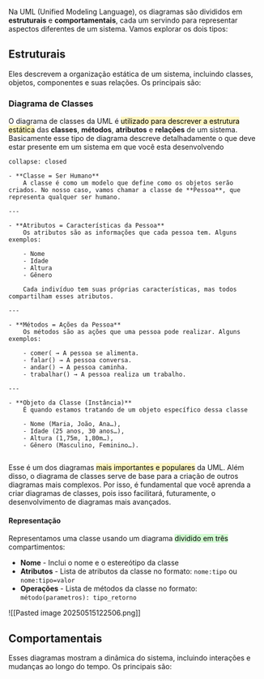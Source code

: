 Na UML (Unified Modeling Language), os diagramas são divididos em **estruturais** e **comportamentais**, cada um servindo para representar aspectos diferentes de um sistema. Vamos explorar os dois tipos:
## Estruturais
Eles descrevem a organização estática de um sistema, incluindo classes, objetos, componentes e suas relações. Os principais são:
### Diagrama de Classes
O diagrama de classes da UML é <mark style="background: #FFF3A3A6;">utilizado para descrever a estrutura estática</mark> das **classes**, **métodos**, **atributos** e **relações** de um sistema. Basicamente esse tipo de diagrama descreve detalhadamente o que deve estar presente em um sistema em que você esta desenvolvendo
```ad-info
collapse: closed

- **Classe = Ser Humano**
	A classe é como um modelo que define como os objetos serão criados. No nosso caso, vamos chamar a classe de **Pessoa**, que representa qualquer ser humano.

---

- **Atributos = Características da Pessoa**
	Os atributos são as informações que cada pessoa tem. Alguns exemplos:
	
	- Nome
	- Idade
	- Altura
	- Gênero
	
	Cada indivíduo tem suas próprias características, mas todos compartilham esses atributos.

---

- **Métodos = Ações da Pessoa**
	Os métodos são as ações que uma pessoa pode realizar. Alguns exemplos:
	
	- comer( → A pessoa se alimenta.
	- falar() → A pessoa conversa.
	- andar() → A pessoa caminha.
	- trabalhar() → A pessoa realiza um trabalho.

---

- **Objeto da Classe (Instância)**
	É quando estamos tratando de um objeto específico dessa classe
	
	- Nome (Maria, João, Ana…),
	- Idade (25 anos, 30 anos…),
	- Altura (1,75m, 1,80m…),
	- Gênero (Masculino, Feminino…).


```

Esse é um dos diagramas <mark style="background: #FFF3A3A6;">mais importantes e populares</mark> da UML. Além disso, o diagrama de classes serve de base para a criação de outros diagramas mais complexos. Por isso, é fundamental que você aprenda a criar diagramas de classes, pois isso facilitará, futuramente, o desenvolvimento de diagramas mais avançados.

#### Representação
Representamos uma classe usando um diagrama <mark style="background: #BBFABBA6;">dividido em três</mark> compartimentos:

- **Nome** - Inclui o nome e o estereótipo da classe
- **Atributos** - Lista de atributos da classe no formato: `nome:tipo` ou `nome:tipo=valor`
- **Operações** - Lista de métodos da classe no formato: `método(parametros): tipo_retorno`

![[Pasted image 20250515122506.png]]


## Comportamentais
Esses diagramas mostram a dinâmica do sistema, incluindo interações e mudanças ao longo do tempo. Os principais são:
